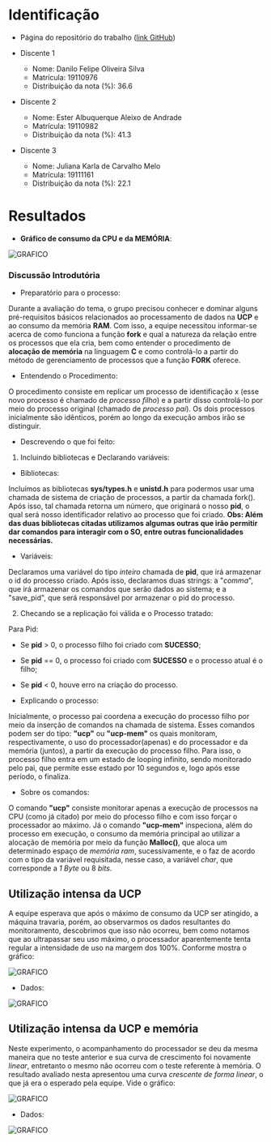 # Identificação

* Página do repositório do trabalho ([link GitHub](TODO)) 

* Discente 1
	* Nome: Danilo Felipe Oliveira Silva
	* Matrícula: 19110976
	* Distribuição da nota (%): 36.6
* Discente 2
	* Nome: Ester Albuquerque Aleixo de Andrade
	* Matrícula: 19110982
	* Distribuição da nota (%): 41.3
* Discente 3
	* Nome: Juliana Karla de Carvalho Melo
	* Matrícula: 19111161
	* Distribuição da nota (%): 22.1		
	
# Resultados

* **Gráfico de consumo da CPU e da MEMÓRIA**:

![GRAFICO](https://i.imgur.com/7xEdD0J.png)

### Discussão Introdutória
* Preparatório para o processo:

Durante a avaliação do tema, o grupo precisou conhecer e dominar alguns pré-requisitos básicos relacionados ao
processamento de dados na **UCP** e ao consumo da memória **RAM**. Com isso, a equipe necessitou informar-se acerca de como funciona a função **fork** e qual a natureza da relação entre os processos que ela cria, bem como entender o procedimento de **alocação de memória** na linguagem **C** e como controlá-lo a partir do método de gerenciamento de processos que a função **FORK** oferece.

* Entendendo o Procedimento:

O procedimento consiste em replicar um processo de identificação x (esse novo processo é chamado de *processo filho*) e a partir disso controlá-lo por meio do processo original (chamado de *processo pai*). Os dois processos inicialmente são idênticos, porém ao longo da execução ambos irão se distinguir.

* Descrevendo o que foi feito:

1. Incluindo bibliotecas e Declarando variáveis:
	
* Bibliotecas:

Incluímos as bibliotecas **sys/types.h** e **unistd.h** para podermos usar uma chamada de sistema de criação de processos, 
a partir da chamada fork(). Após isso, tal chamada retorna um número, que originará o nosso **pid**, o qual será nosso identificador
relativo ao processo que foi criado.
**Obs: Além das duas bibliotecas citadas utilizamos algumas outras que irão permitir dar comandos para interagir com o SO, entre outras funcionalidades necessárias.**

* Variáveis:

Declaramos uma variável do tipo *inteiro* chamada de **pid**, que irá armazenar o id do processo criado. Após isso, declaramos duas strings: a "*comma*", que irá armazenar os comandos que serão dados ao sistema; e a "save_pid", que será responsável por armazenar o pid do processo.

2. Checando se a replicação foi válida e o Processo tratado: 

Para Pid:

* Se **pid** > 0, o processo filho foi criado com **SUCESSO**;
* Se **pid** == 0, o processo foi criado com **SUCESSO** e o processo atual é o filho;
* Se **pid** < 0, houve erro na criação do processo.

* Explicando o processo:

Inicialmente, o processo pai coordena a execução do processo filho por meio da inserção de comandos na chamada de sistema.
Esses comandos podem ser do tipo: **"ucp"** ou **"ucp-mem"** os quais monitoram, respectivamente, o uso do processador(apenas) e do processador e da memória (juntos), a partir da execução do processo filho. Para isso, o processo filho entra em um estado de looping infinito, sendo monitorado pelo pai, que permite esse estado por 10 segundos e, logo após esse período, o finaliza.

* Sobre os comandos:

O comando **"ucp"** consiste monitorar apenas a execução de processos na CPU (como já citado) por meio do pŕocesso filho e com isso forçar o processador ao máximo. Já o comando **"ucp-mem"** inspeciona, além do processo em execução, o consumo da memória principal ao utilizar a alocação de memória por meio da função **Malloc()**, que aloca um determinado espaço de *memória ram*, sucessivamente, e o faz de acordo com o tipo da variável requisitada, nesse caso, a variável *char*, que corresponde a *1 Byte* ou 8 *bits*.

## Utilização intensa da UCP

A equipe esperava que após o máximo de consumo da UCP ser atingido, a máquina travaria, porém, ao observarmos os dados resultantes do monitoramento, descobrimos que isso não ocorreu, bem como notamos que ao ultrapassar seu uso máximo, o processador aparentemente tenta regular a intensidade de uso na margem dos 100%. Conforme mostra o gráfico:

![GRAFICO](https://i.imgur.com/7xEdD0J.png)

* Dados: 

![GRAFICO](https://i.imgur.com/h0sPfAC.png)

## Utilização intensa da UCP e memória

Neste experimento, o acompanhamento do processador se deu da mesma maneira que no teste anterior e sua curva de crescimento foi novamente *linear*, entretanto o mesmo não ocorreu com o teste referente à memória. O resultado avaliado nesta apresentou uma curva *crescente de forma linear*, o que já era o esperado pela equipe. Vide o gráfico:

![GRAFICO](https://i.imgur.com/FKg7JYS.png)

* Dados:

![GRAFICO](https://i.imgur.com/XZ4AMz6.png)

